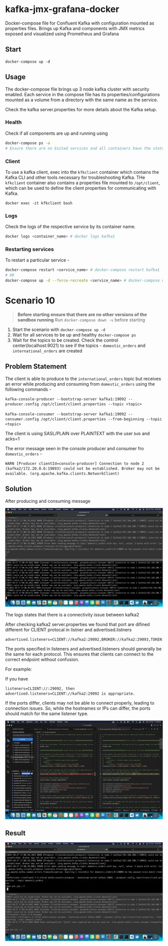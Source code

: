 # kafka-jmx-grafana-docker

Docker-compose file for Confluent Kafka with configuration mounted as properties files. Brings up Kafka and components with JMX metrics exposed and visualized using Prometheus and Grafana

## Start

```
docker-compose up -d
```

## Usage

The docker-compose file brings up 3 node kafka cluster with security enabled. Each service in the compose file has its properties/configurations mounted as a volume from a directory with the same name as the service.

Check the kafka server.properties for more details about the Kafka setup.

### Health

Check if all components are up and running using

```bash
docker-compose ps -a
# Ensure there are no Exited services and all containers have the status `Up`
```


### Client

To use a kafka client, exec into the `kfkclient` container which contains the Kafka CLI and other tools necessary for troubleshooting Kafka. THe `kfkclient` container also contains a properties file mounted to `/opt/client`, which can be used to define the client properties for communicating with Kafka.

```
docker exec -it kfkclient bash
```

### Logs

Check the logs of the respective service by its container name.

```bash
docker logs <container_name> # docker logs kafka1
```

### Restarting services

To restart a particular service - 

```bash
docker-compose restart <service_name> # docker-compose restart kafka1
# OR
docker-compose up -d --force-recreate <service_name> # docker-compose up -d --force-recreate kafka1
```

# Scenario 10

> **Before starting ensure that there are no other versions of the sandbox running**
> Run `docker-compose down -v` before starting

1. Start the scenario with `docker-compose up -d`
2. Wait for all services to be up and healthy `docker-compose ps`
3. Wait for the topics to be created. Check the control center(localhost:9021) to see if the topics - `domestic_orders` and `international_orders` are created

## Problem Statement

The client is able to produce to the `international_orders` topic but receives an error while producing and consuming from `domestic_orders` using the following commands -

```
kafka-console-producer --bootstrap-server kafka1:19092 --producer.config /opt/client/client.properties --topic <topic>

kafka-console-consumer --bootstrap-server kafka1:19092 --consumer.config /opt/client/client.properties --from-beginning --topic <topic> 
```

The client is using SASL/PLAIN over PLAINTEXT with the user `bob` and acks=1

The error message seen in the console producer and consumer fro `domestic_orders` - 

```
WARN [Producer clientId=console-producer] Connection to node 2 (kafka2/172.20.0.6:19093) could not be established. Broker may not be available. (org.apache.kafka.clients.NetworkClient)
```

## Solution

After producing and consuming message 

![alt text](<./assets/Screenshot 2024-10-27 at 10.36.51 PM.png>)

The logs states that there is a connectivity issue between kafka2


After checking kafka2 server.properties we found that port are difined different for CLIENT protocal in listner and advertised.listners 

```
advertised.listeners=CLIENT://kafka2:29092,BROKER://kafka2:29093,TOKEN://kafka2:29094
```

The ports specified in listeners and advertised.listeners should generally be the same for each protocol. This ensures that clients can connect to the correct endpoint without confusion.

For example:

If you have 
```
listeners=CLIENT://:29092, then advertised.listeners=CLIENT://kafka2:29092 is appropriate.
```

If the ports differ, clients may not be able to connect properly, leading to connection issues. So, while the hostnames or IPs can differ, the ports should match for the same listener type.

![alt text](<./assets/Screenshot 2024-10-27 at 11.05.50 PM.png>)

## Result
![alt text](<./assets/Screenshot 2024-10-27 at 10.40.46 PM.png>)